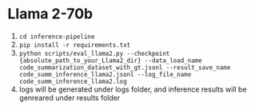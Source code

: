 # Llama 2-70b
1. `cd inference-pipeline`
2. `pip install -r requirements.txt`
3. `python scripts/eval_llama2.py --checkpoint {absolute_path_to_your_Llama2_dir} --data_load_name code_summarization_dataset_with_gt.jsonl --result_save_name code_summ_inference_llama2.jsonl --log_file_name code_summ_inference_llama2.log`
4. logs will be generated under logs folder, and inference results will be genreared under results folder